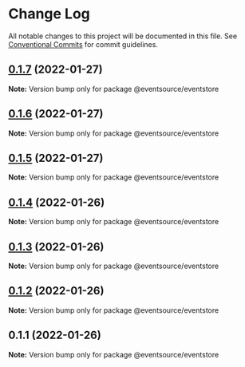 # Change Log

All notable changes to this project will be documented in this file.
See [Conventional Commits](https://conventionalcommits.org) for commit guidelines.

## [0.1.7](https://github.com/thomasvargiu/eventsource-ts/compare/@eventsource/eventstore@0.1.6...@eventsource/eventstore@0.1.7) (2022-01-27)

**Note:** Version bump only for package @eventsource/eventstore





## [0.1.6](https://github.com/thomasvargiu/eventsource-ts/compare/@eventsource/eventstore@0.1.4...@eventsource/eventstore@0.1.6) (2022-01-27)

**Note:** Version bump only for package @eventsource/eventstore





## [0.1.5](https://github.com/thomasvargiu/eventsource-ts/compare/@eventsource/eventstore@0.1.4...@eventsource/eventstore@0.1.5) (2022-01-27)

**Note:** Version bump only for package @eventsource/eventstore





## [0.1.4](https://github.com/thomasvargiu/eventsource-ts/compare/@eventsource/eventstore@0.1.3...@eventsource/eventstore@0.1.4) (2022-01-26)

**Note:** Version bump only for package @eventsource/eventstore





## [0.1.3](https://github.com/thomasvargiu/eventsource-ts/compare/@eventsource/eventstore@0.1.2...@eventsource/eventstore@0.1.3) (2022-01-26)

**Note:** Version bump only for package @eventsource/eventstore





## [0.1.2](https://github.com/thomasvargiu/eventsource-ts/compare/@eventsource/eventstore@0.1.1...@eventsource/eventstore@0.1.2) (2022-01-26)

**Note:** Version bump only for package @eventsource/eventstore





## 0.1.1 (2022-01-26)

**Note:** Version bump only for package @eventsource/eventstore
